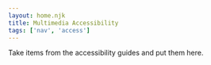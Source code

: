 ```yaml
---
layout: home.njk
title: Multimedia Accessibility
tags: ['nav', 'access']
---
```


Take items from the accessibility guides and put them here.
